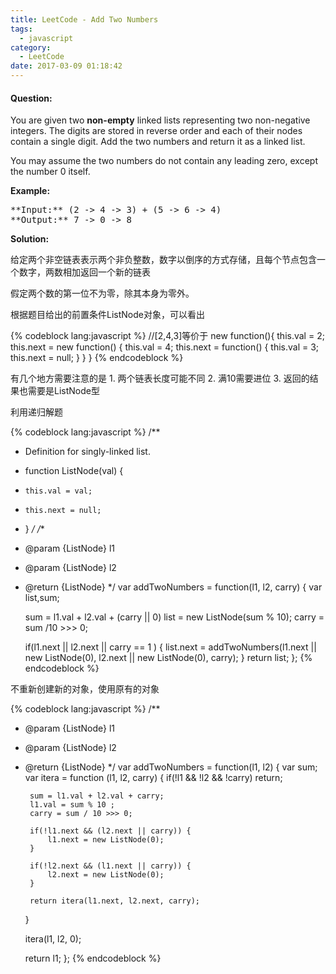 ```yaml
---
title: LeetCode - Add Two Numbers
tags:
  - javascript
category:
  - LeetCode
date: 2017-03-09 01:18:42
---
```


#### Question:

You are given two **non-empty** linked lists representing two non-negative integers. The digits are stored in reverse order and each of their nodes contain a single digit. Add the two numbers and return it as a linked list.

You may assume the two numbers do not contain any leading zero, except the number 0 itself. <!--more-->

<span style="font-size: 14px;">**Example:**

 </span>

<pre>**Input:** (2 -&gt; 4 -&gt; 3) + (5 -&gt; 6 -&gt; 4)
**Output:** 7 -&gt; 0 -&gt; 8
</pre>

<span style="font-size: 14px;">**Solution:**</span>

给定两个非空链表表示两个非负整数，数字以倒序的方式存储，且每个节点包含一个数字，两数相加返回一个新的链表

假定两个数的第一位不为零，除其本身为零外。

根据题目给出的前置条件ListNode对象，可以看出

{% codeblock lang:javascript %}
//[2,4,3]等价于
new function(){ 
    this.val = 2;
    this.next = new function() {
        this.val = 4;
        this.next = function() {
            this.val = 3;
            this.next = null;
        }
    }
}
{% endcodeblock %}

有几个地方需要注意的是
1\. 两个链表长度可能不同
2\. 满10需要进位
3\. 返回的结果也需要是ListNode型

利用递归解题

{% codeblock lang:javascript %}
/**
 * Definition for singly-linked list.
 * function ListNode(val) {
 *     this.val = val;
 *     this.next = null;
 * }
 */
/**
 * @param {ListNode} l1
 * @param {ListNode} l2
 * @return {ListNode}
 */
var addTwoNumbers = function(l1, l2, carry) {
    var list,sum;

    sum = l1.val + l2.val + (carry || 0)
    list = new ListNode(sum % 10);
    carry = sum /10 >>> 0;

    if(l1.next || l2.next || carry == 1 ) {
        list.next = addTwoNumbers(l1.next || new ListNode(0),
            l2.next || new ListNode(0), carry);
    }
    return list;
};
{% endcodeblock %}

不重新创建新的对象，使用原有的对象

{% codeblock lang:javascript %}
/**
 * @param {ListNode} l1
 * @param {ListNode} l2
 * @return {ListNode}
 */
var addTwoNumbers = function(l1, l2) {
    var sum;
    var itera = function (l1, l2, carry) {
        if(!l1 && !l2 && !carry) return;

        sum = l1.val + l2.val + carry;
        l1.val = sum % 10 ;
        carry = sum / 10 >>> 0;

        if(!l1.next && (l2.next || carry)) {
            l1.next = new ListNode(0);
        }

        if(!l2.next && (l1.next || carry)) {
            l2.next = new ListNode(0);
        }

        return itera(l1.next, l2.next, carry);
    }

    itera(l1, l2, 0);

    return l1;
};
{% endcodeblock %}